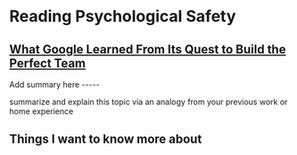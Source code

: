 # Reading Psychological Safety
## [What Google Learned From Its Quest to Build the Perfect Team]()

Add summary here -----


summarize and explain this topic via an analogy from your previous work or home experience

## Things I want to know more about
